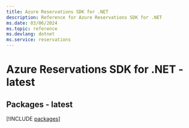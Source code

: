 ```yaml
---
title: Azure Reservations SDK for .NET
description: Reference for Azure Reservations SDK for .NET
ms.date: 03/06/2024
ms.topic: reference
ms.devlang: dotnet
ms.service: reservations
---
```

# Azure Reservations SDK for .NET - latest
## Packages - latest
[!INCLUDE [packages](reservations-index.md)]